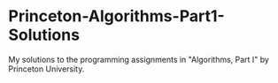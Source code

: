 # Princeton-Algorithms-Part1-Solutions
My solutions to the programming assignments in "Algorithms, Part I" by Princeton University.
